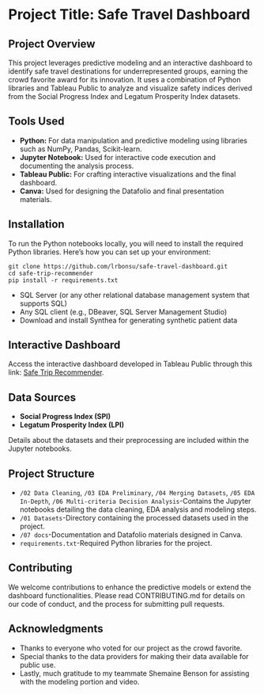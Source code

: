 # Project Title: Safe Travel Dashboard

## Project Overview
This project leverages predictive modeling and an interactive dashboard to identify safe travel destinations for underrepresented groups, earning the crowd favorite award for its innovation. It uses a combination of Python libraries and Tableau Public to analyze and visualize safety indices derived from the Social Progress Index and Legatum Prosperity Index datasets.

## Tools Used
* **Python:** For data manipulation and predictive modeling using libraries such as NumPy, Pandas, Scikit-learn.
* **Jupyter Notebook:** Used for interactive code execution and documenting the analysis process.
* **Tableau Public:** For crafting interactive visualizations and the final dashboard.
* **Canva:** Used for designing the Datafolio and final presentation materials.

## Installation
To run the Python notebooks locally, you will need to install the required Python libraries. Here’s how you can set up your environment:
```
git clone https://github.com/lrbonsu/safe-travel-dashboard.git
cd safe-trip-recommender
pip install -r requirements.txt

```
* SQL Server (or any other relational database management system that supports SQL)
* Any SQL client (e.g., DBeaver, SQL Server Management Studio)
* Download and install Synthea for generating synthetic patient data

## Interactive Dashboard
Access the interactive dashboard developed in Tableau Public through this link: [Safe Trip Recommender](https://public.tableau.com/app/profile/lynnetta.bonsu/viz/C1Project2022/CapstoneProjectRevisionStory). 

## Data Sources
* **Social Progress Index (SPI)**
* **Legatum Prosperity Index (LPI)**

Details about the datasets and their preprocessing are included within the Jupyter notebooks.

## Project Structure
* `/02 Data Cleaning`, `/03 EDA Preliminary`, `/04 Merging Datasets`, `/05 EDA In-Depth`, `/06 Multi-criteria Decision Analysis`-Contains the Jupyter notebooks detailing the data cleaning, EDA analysis and modeling steps.
* `/01 Datasets`-Directory containing the processed datasets used in the project.
* `/07 docs`-Documentation and Datafolio materials designed in Canva.
* `requirements.txt`-Required Python libraries for the project.

## Contributing
We welcome contributions to enhance the predictive models or extend the dashboard functionalities. Please read CONTRIBUTING.md for details on our code of conduct, and the process for submitting pull requests.

## Acknowledgments
* Thanks to everyone who voted for our project as the crowd favorite.
* Special thanks to the data providers for making their data available for public use.
* Lastly, much gratitude to my teammate Shemaine Benson for assisting with the modeling portion and video.
